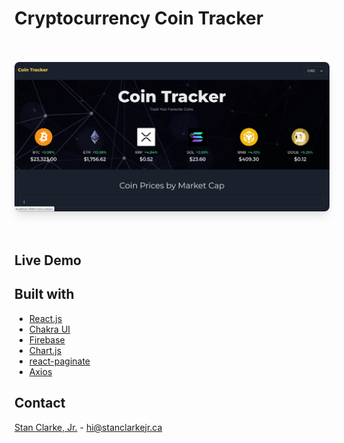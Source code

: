 # Cryptocurrency Coin Tracker

<br>
<br>
<div align='center' width='100%'>
  <img src='demo-files/coin-tracker-demo.gif' alt='Coin Tracker demo' style='box-shadow: 0 10px 15px -3px rgba(0, 0, 0, 0.1),
    0 4px 6px -2px rgba(0, 0, 0, 0.05); border-radius: 0.5rem'>
</div>

<br>
<br>

<!-- <details>
  <summary>Table of Contents</summary>

  - [Live Demo](#live-demo)
  - [Built With](#built-with)
</details> -->

## Live Demo

## Built with
- [React.js](https://reactjs.org/)
- [Chakra UI](https://chakra-ui.com/docs/)
- [Firebase](https://firebase.google.com/docs)
- [Chart.js](https://www.chartjs.org/)
- [react-paginate](https://www.npmjs.com/package/react-paginate/)
- [Axios](https://axios-http.com/docs/intro)

## Contact

[Stan Clarke, Jr.](https://github.com/stanclarke-jr) - hi@stanclarkejr.ca



